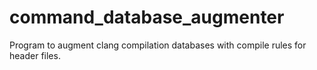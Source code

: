 command_database_augmenter
==========================

Program to augment clang compilation databases with compile rules for header files.
